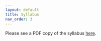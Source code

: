 ```yaml
---
layout: default
title: Syllabus
nav_order: 3
---
```


Please see a PDF copy of the syllabus [here](/files/syllabus/syllabus-scm-502.pdf).